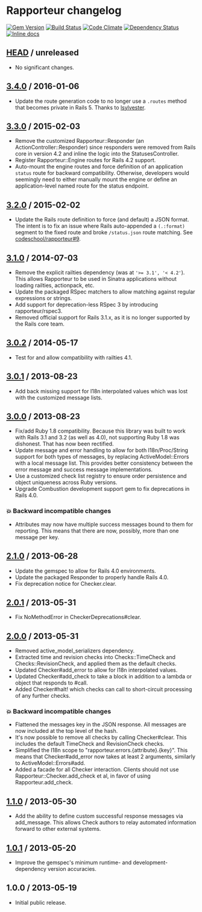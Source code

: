 # Rapporteur changelog

[![Gem Version](http://img.shields.io/gem/v/rapporteur.svg?style=flat)](http://rubygems.org/gems/rapporteur)
[![Build Status](http://img.shields.io/travis/codeschool/rapporteur/master.svg?style=flat)](https://travis-ci.org/codeschool/rapporteur)
[![Code Climate](http://img.shields.io/codeclimate/github/codeschool/rapporteur.svg?style=flat)](https://codeclimate.com/github/codeschool/rapporteur)
[![Dependency Status](https://gemnasium.com/codeschool/rapporteur.svg)](https://gemnasium.com/codeschool/rapporteur)
[![Inline docs](http://inch-ci.org/github/codeschool/rapporteur.svg?branch=master)](http://inch-ci.org/github/codeschool/rapporteur)

## [HEAD][] / unreleased

* No significant changes.

## [3.4.0][] / 2016-01-06

* Update the route generation code to no longer use a `.routes` method that
  becomes private in Rails 5. Thanks to [lsylvester][].

## [3.3.0][] / 2015-02-03

* Remove the customized Rapporteur::Responder (an ActionController::Responder)
  since responders were removed from Rails core in version 4.2 and inline the
  logic into the StatusesController.
* Register Rapporteur::Engine routes for Rails 4.2 support.
* Auto-mount the engine routes and force definition of an application `status`
  route for backward compatibility. Otherwise, developers would seemingly need
  to either manually mount the engine or define an application-level named
  route for the status endpoint.

## [3.2.0][] / 2015-02-02

* Update the Rails route definition to force (and default) a JSON format. The
  intent is to fix an issue where Rails auto-appended a `(.:format)` segment to
  the fixed route and broke `/status.json` route matching. See
  [codeschool/rapporteur#9](https://github.com/codeschool/rapporteur/issues/9).

## [3.1.0][] / 2014-07-03

* Remove the explicit railties dependency (was at `'>= 3.1', '< 4.2'`). This
  allows Rapporteur to be used in Sinatra applications without loading
  railties, actionpack, etc.
* Update the packaged RSpec matchers to allow matching against regular
  expressions or strings.
* Add support for deprecation-less RSpec 3 by introducing rapporteur/rspec3.
* Removed official support for Rails 3.1.x, as it is no longer supported by the
  Rails core team.

## [3.0.2][] / 2014-05-17

* Test for and allow compatibility with railties 4.1.

## [3.0.1][] / 2013-08-23

* Add back missing support for I18n interpolated values which was lost with the
  customized message lists.

## [3.0.0][] / 2013-08-23

* Fix/add Ruby 1.8 compatibility. Because this library was built to work with
  Rails 3.1 and 3.2 (as well as 4.0), not supporting Ruby 1.8 was dishonest.
  That has now been rectified.
* Update message and error handling to allow for both I18n/Proc/String support
  for both types of messages, by replacing ActiveModel::Errors with a local
  message list. This provides better consistency between the error message and
  success message implementations.
* Use a customized check list registry to ensure order persistence and object
  uniqueness across Ruby versions.
* Upgrade Combustion development support gem to fix deprecations in Rails 4.0.

### :boom: Backward incompatible changes

* Attributes may now have multiple success messages bound to them for
  reporting. This means that there are now, possibly, more than one message per
  key.

## [2.1.0][] / 2013-06-28

* Update the gemspec to allow for Rails 4.0 environments.
* Update the packaged Responder to properly handle Rails 4.0.
* Fix deprecation notice for Checker.clear.

## [2.0.1][] / 2013-05-31

* Fix NoMethodError in CheckerDeprecations#clear.

## [2.0.0][] / 2013-05-31

* Removed active_model_serializers dependency.
* Extracted time and revision checks into Checks::TimeCheck and
  Checks::RevisionCheck, and applied them as the default checks.
* Updated Checker#add_error to allow for I18n interpolated values.
* Updated Checker#add_check to take a block in addition to a lambda or object
  that responds to #call.
* Added Checker#halt! which checks can call to short-circuit processing of any
  further checks.

### :boom: Backward incompatible changes

* Flattened the messages key in the JSON response. All messages are now
  included at the top level of the hash.
* It's now possible to remove all checks by calling Checker#clear. This
  includes the default TimeCheck and RevisionCheck checks.
* Simplified the I18n scope to "rapporteur.errors.{attribute}.{key}". This
  means that Checker#add_error now takes at least 2 arguments, similarly to
  ActiveModel::Errors#add.
* Added a facade for all Checker interaction. Clients should not use
  Rapporteur::Checker.add_check et al, in favor of using Rapporteur.add_check.

## [1.1.0][] / 2013-05-30

* Add the ability to define custom successful response messages via
  add_message. This allows Check authors to relay automated information forward
  to other external systems.

## [1.0.1][] / 2013-05-20

* Improve the gemspec's minimum runtime- and development-dependency version
  accuracies.

## 1.0.0 / 2013-05-19

* Initial public release.


[lsylvester]: https://github.com/lsylvester

[HEAD]: https://github.com/codeschool/rapporteur/compare/v3.4.0...master
[3.4.0]: https://github.com/codeschool/rapporteur/compare/v3.3.0...v3.4.0
[3.3.0]: https://github.com/codeschool/rapporteur/compare/v3.2.0...v3.3.0
[3.2.0]: https://github.com/codeschool/rapporteur/compare/v3.1.0...v3.2.0
[3.1.0]: https://github.com/codeschool/rapporteur/compare/v3.0.2...v3.1.0
[3.0.2]: https://github.com/codeschool/rapporteur/compare/v3.0.1...v3.0.2
[3.0.1]: https://github.com/codeschool/rapporteur/compare/v3.0.0...v3.0.1
[3.0.0]: https://github.com/codeschool/rapporteur/compare/v2.1.0...v3.0.0
[2.1.0]: https://github.com/codeschool/rapporteur/compare/v2.0.1...v2.1.0
[2.0.1]: https://github.com/codeschool/rapporteur/compare/v2.0.0...v2.0.1
[2.0.0]: https://github.com/codeschool/rapporteur/compare/v1.1.0...v2.0.0
[1.1.0]: https://github.com/codeschool/rapporteur/compare/v1.0.1...v1.1.0
[1.0.1]: https://github.com/codeschool/rapporteur/compare/v1.0.0...v1.0.1
